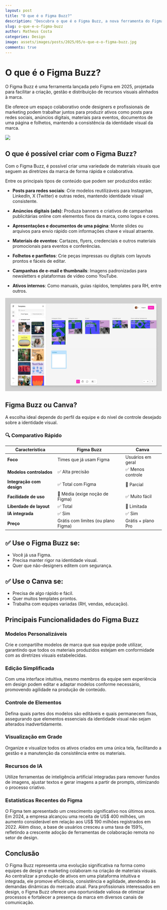 ```yaml
---
layout: post
title: "O que é o Figma Buzz?"
description: "Descubra o que é o Figma Buzz, a nova ferramenta do Figma que facilita a criação de materiais visuais consistentes para marcas, com colaboração, modelos prontos e recursos de IA."
slug: o-que-e-o-figma-buzz
author: Matheus Costa
categories: Design
image: assets/images/posts/2025/05/o-que-e-o-figma-buzz.jpg
comments: true
---
```


# O que é o Figma Buzz?

O Figma Buzz é uma ferramenta lançada pelo Figma em 2025, projetada para facilitar a criação, gestão e distribuição de recursos visuais alinhados à marca.

Ele oferece um espaço colaborativo onde designers e profissionais de marketing podem trabalhar juntos para produzir ativos como posts para redes sociais, anúncios digitais, materiais para eventos, documentos de uma página e folhetos, mantendo a consistência da identidade visual da marca.

<img src="/assets/images/posts/2025/05/figma-buzz.gif">

## O que é possível criar com o Figma Buzz?

Com o Figma Buzz, é possível criar uma variedade de materiais visuais que seguem as diretrizes da marca de forma rápida e colaborativa.

Entre os principais tipos de conteúdo que podem ser produzidos estão:

- **Posts para redes sociais**: Crie modelos reutilizáveis para Instagram, LinkedIn, X (Twitter) e outras redes, mantendo identidade visual consistente.

- **Anúncios digitais (ads)**: Produza banners e criativos de campanhas publicitárias online com elementos fixos da marca, como logos e cores.

- **Apresentações e documentos de uma página**: Monte slides ou arquivos para envio rápido com informações chave e visual atraente.

- **Materiais de eventos**: Cartazes, flyers, credenciais e outros materiais promocionais para eventos e conferências.

- **Folhetos e panfletos**: Crie peças impressas ou digitais com layouts prontos e fáceis de editar.

- **Campanhas de e-mail e thumbnails**: Imagens padronizadas para newsletters e plataformas de vídeo como YouTube.

- **Ativos internos**: Como manuais, guias rápidos, templates para RH, entre outros.

<img src="/assets/images/posts/2025/05/o-que-e-possivel-criar-com-o-figma-buzz.jpg">

## Figma Buzz ou Canva?

A escolha ideal depende do perfil da equipe e do nível de controle desejado sobre a identidade visual.

### 🔍 Comparativo Rápido

| Característica            | **Figma Buzz**                      | **Canva**          |
| ------------------------- | ----------------------------------- | ------------------ |
| **Foco**                  | Times que já usam Figma             | Usuários em geral  |
| **Modelos controlados**   | ✅ Alta precisão                    | ✅ Menos controle  |
| **Integração com design** | ✅ Total com Figma                  | 🔸 Parcial         |
| **Facilidade de uso**     | 🔸 Média (exige noção de Figma)     | ✅ Muito fácil     |
| **Liberdade de layout**   | ✅ Total                            | 🔸 Limitada        |
| **IA integrada**          | ✅ Sim                              | ✅ Sim             |
| **Preço**                 | Grátis com limites (ou plano Figma) | Grátis + plano Pro |

## ✅ Use o Figma Buzz se:

- Você já usa Figma.
- Precisa manter rigor na identidade visual.
- Quer que não-designers editem com segurança.

## ✅ Use o Canva se:

- Precisa de algo rápido e fácil.
- Quer muitos templates prontos.
- Trabalha com equipes variadas (RH, vendas, educação).

## Principais Funcionalidades do Figma Buzz

### Modelos Personalizáveis

Crie e compartilhe modelos de marca que sua equipe pode utilizar, garantindo que todos os materiais produzidos estejam em conformidade com as diretrizes visuais estabelecidas.

### Edição Simplificada

Com uma interface intuitiva, mesmo membros da equipe sem experiência em design podem editar e adaptar modelos conforme necessário, promovendo agilidade na produção de conteúdo.

### Controle de Elementos

Defina quais partes dos modelos são editáveis e quais permanecem fixas, assegurando que elementos essenciais da identidade visual não sejam alterados inadvertidamente.

### Visualização em Grade

Organize e visualize todos os ativos criados em uma única tela, facilitando a gestão e a manutenção da consistência entre os materiais.

### Recursos de IA

Utilize ferramentas de inteligência artificial integradas para remover fundos de imagens, ajustar textos e gerar imagens a partir de prompts, otimizando o processo criativo.

### Estatísticas Recentes do Figma

O Figma tem apresentado um crescimento significativo nos últimos anos. Em 2024, a empresa alcançou uma receita de US$ 400 milhões, um aumento considerável em relação aos US$ 190 milhões registrados em 2022. Além disso, a base de usuários cresceu a uma taxa de 159%, refletindo a crescente adoção de ferramentas de colaboração remota no setor de design.

## Conclusão

O Figma Buzz representa uma evolução significativa na forma como equipes de design e marketing colaboram na criação de materiais visuais. Ao centralizar a produção de ativos em uma plataforma intuitiva e integrada, ele promove eficiência, consistência e agilidade, atendendo às demandas dinâmicas do mercado atual. Para profissionais interessados em design, o Figma Buzz oferece uma oportunidade valiosa de otimizar processos e fortalecer a presença da marca em diversos canais de comunicação.
